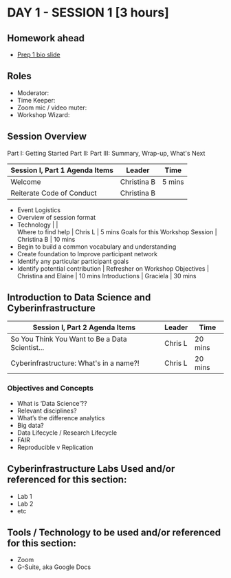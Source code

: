 

# DAY 1 - SESSION 1 [3 hours]


## Homework ahead
* [Prep 1 bio slide](https://rapid-research.github.io/nc_pr_virtual_workshop/homework/workshop_bios.html)

## Roles
* Moderator: 
* Time Keeper:
* Zoom mic / video muter:
* Workshop Wizard: 

## Session Overview
Part I: Getting Started
Part II: 
Part III: Summary, Wrap-up, What's Next

Session I, Part 1 Agenda Items | Leader | Time 
---------------------------------------- | --------------- | ------- 
Welcome | Christina B | 5 mins 
Reiterate Code of Conduct | Christina B | 
* Event Logistics
* Overview of session format
* Technology |   |  
Where to find help | Chris L | 5 mins 
Goals for this Workshop Session | Christina B | 10 mins 
* Begin to build a common vocabulary and understanding
* Create foundation to Improve participant network
* Identify any particular participant goals
* Identify potential contribution | 
Refresher on Workshop Objectives | Christina and Elaine | 10 mins 
Introductions | Graciela | 30 mins 

## Introduction to Data Science and Cyberinfrastructure

Session I, Part 2 Agenda Items | Leader | Time 
---------------------------------------- | --------------- | ------- 
So You Think You Want to Be a Data Scientist... | Chris L | 20 mins 
Cyberinfrastructure: What's in a name?! | Chris L | 20 mins 

### Objectives and Concepts
* What is ‘Data Science’??
* Relevant disciplines?
* What’s the difference analytics
* Big data?
* Data Lifecycle / Research Lifecycle
* FAIR 
* Reproducible v Replication


## Cyberinfrastructure Labs Used and/or referenced for this section:
* Lab 1
* Lab 2
* etc

## Tools / Technology to be used and/or referenced for this section:
* Zoom
* G-Suite, aka Google Docs




